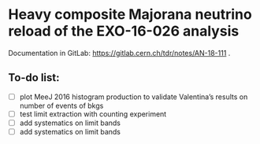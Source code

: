 # Heavy composite Majorana neutrino reload of the EXO-16-026 analysis
Documentation in GitLab: https://gitlab.cern.ch/tdr/notes/AN-18-111 .




## To-do list:
- [ ] plot MeeJ 2016 histogram production to validate Valentina’s results on number of events of bkgs 
- [ ] test limit extraction with counting experiment 
- [ ] add systematics on limit bands
- [ ] add systematics on limit bands
